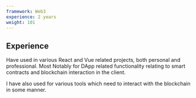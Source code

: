 ```yaml
---
framework: Web3
experience: 2 years
weight: 101
---
```


## Experience
Have used in various React and Vue related projects, both personal and professional. Most Notably for DApp related functionality relating to smart contracts and blockchain interaction in the client.

I have also used for various tools which need to interact with the blockchain in some manner.